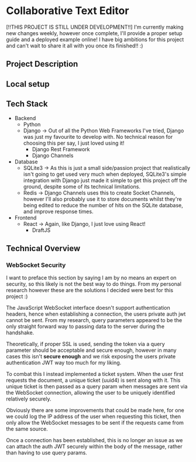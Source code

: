 # Collaborative Text Editor

[!!THIS PROJECT IS STILL UNDER DEVELOPMENT!!] I'm currently making new changes weekly, however once complete, I'll provide a proper setup guide and a deployed example online! I have big ambitions for this project and can't wait to share it all with you once its finished!! :)

## Project Description

## Local setup

## Tech Stack

 - Backend
   - Python
   - Django → Out of all the Python Web Frameworks I've tried, Django was just my favourite to develop with. No technical reason for choosing this per say, I just loved using it!
     - Django Rest Framework
     - Django Channels
 - Database
   - SQLite3 → As this is just a small side/passion project that realistically isn't going to get used very much when deployed, SQLite3's simple integration with Django just made it simple to get this project off the ground, despite some of its technical limitations.
   - Redis → Django Channels uses this to create Socket Channels, however I'll also probably use it to store documents whilst they're being edited to reduce the number of hits on the SQLite database, and improve response times.
 - Frontend
   - React → Again, like Django, I just love using React!
     - DraftJS
 

## Technical Overview

### WebSocket Security

I want to preface this section by saying I am by no means an expert on security, so this likely is not the best way to do things. From my personal research however these are the solutions I decided were best for this project :)

The JavaScript WebSocket interface doesn't support authentication headers, hence when establishing a connection, the users private auth jwt cannot be sent. From my research, query parameters appeared to be the only straight forward way to passing data to the server during the handshake.

Theoretically, if proper SSL is used, sending the token via a query parameter should be acceptable and secure enough, however in many cases this isn't **secure enough** and we risk exposing the users private authentication JWT way too much for my liking.

To combat this I instead implemented a ticket system. When the user first requests the document, a unique ticket (uuid4) is sent along with it. This unique ticket is then passed as a query param when messages are sent via the WebSocket connection, allowing the user to be uniquely identified relatively securely.

Obviously there are some improvements that could be made here, for one we could log the IP address of the user when requesting this ticket, then only allow the WebSocket messages to be sent if the requests came from the same source.

Once a connection has been established, this is no longer an issue as we can attach the auth JWT securely within the body of the message, rather than having to use query params.
